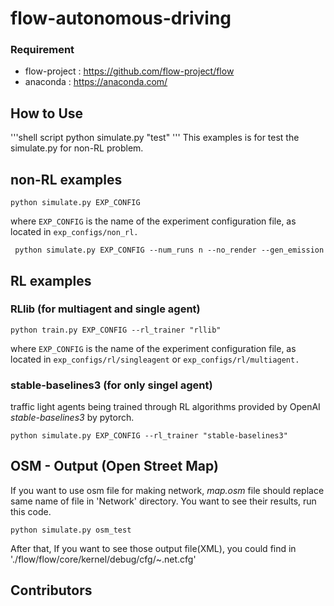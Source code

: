 # flow-autonomous-driving
### Requirement
- flow-project : https://github.com/flow-project/flow
- anaconda : https://anaconda.com/

## How to Use
'''shell script
python simulate.py "test"
'''
This examples is for test the simulate.py for non-RL problem.

## non-RL examples

```shell script
python simulate.py EXP_CONFIG 
```
where `EXP_CONFIG` is the name of the experiment configuration file, as located in `exp_configs/non_rl.`

```shell script
 python simulate.py EXP_CONFIG --num_runs n --no_render --gen_emission
```

## RL examples 

### RLlib (for multiagent and single agent)

```shell script
python train.py EXP_CONFIG --rl_trainer "rllib"
```
where `EXP_CONFIG` is the name of the experiment configuration file, as located in `exp_configs/rl/singleagent` or  `exp_configs/rl/multiagent.`

### stable-baselines3 (for only singel agent)
traffic light agents being trained through RL algorithms provided by OpenAI *stable-baselines3* by pytorch.

```shell script
python simulate.py EXP_CONFIG --rl_trainer "stable-baselines3"
```


## OSM - Output (Open Street Map)
If you want to use osm file for making network, *map.osm* file should replace same name of file in 'Network' directory.
You want to see their results, run this code.

```shell script
python simulate.py osm_test
```

After that, If you want to see those output file(XML), you could find in './flow/flow/core/kernel/debug/cfg/~.net.cfg'


## Contributors
